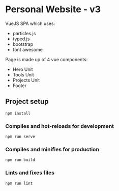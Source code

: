 # Personal Website - v3

VueJS SPA which uses:

- particles.js
- typed.js
- bootstrap
- font awesome


Page is made up of 4 vue components:
- Hero Unit
- Tools Unit
- Projects Unit
- Footer

## Project setup
```
npm install
```

### Compiles and hot-reloads for development
```
npm run serve
```

### Compiles and minifies for production
```
npm run build
```

### Lints and fixes files
```
npm run lint
```
